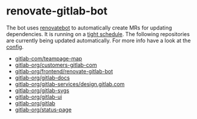 # renovate-gitlab-bot

The bot uses [renovatebot](https://github.com/renovatebot/renovate) to automatically create MRs for updating dependencies.
It is running on a [tight schedule](https://gitlab.com/gitlab-org/frontend/renovate-gitlab-bot/-/pipeline_schedules).
The following repositories are currently being updated automatically.
For more info have a look at the [config](./config.js).

<!-- rep -->

- [gitlab-com/teampage-map](https://gitlab.com/gitlab-com/teampage-map)
- [gitlab-org/customers-gitlab-com](https://gitlab.com/gitlab-org/customers-gitlab-com)
- [gitlab-org/frontend/renovate-gitlab-bot](https://gitlab.com/gitlab-org/frontend/renovate-gitlab-bot)
- [gitlab-org/gitlab-docs](https://gitlab.com/gitlab-org/gitlab-docs)
- [gitlab-org/gitlab-services/design.gitlab.com](https://gitlab.com/gitlab-org/gitlab-services/design.gitlab.com)
- [gitlab-org/gitlab-svgs](https://gitlab.com/gitlab-org/gitlab-svgs)
- [gitlab-org/gitlab-ui](https://gitlab.com/gitlab-org/gitlab-ui)
- [gitlab-org/gitlab](https://gitlab.com/gitlab-org/gitlab)
- [gitlab-org/status-page](https://gitlab.com/gitlab-org/status-page)

<!-- rep -->
